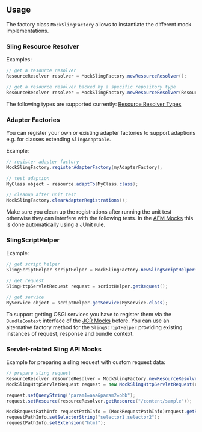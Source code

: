 ## Usage

The factory class `MockSlingFactory` allows to instantiate the different mock implementations.

### Sling Resource Resolver

Examples:

```java
// get a resource resolver
ResourceResolver resolver = MockSlingFactory.newResourceResolver();

// get a resource resolver backed by a specific repository type
ResourceResolver resolver = MockSlingFactory.newResourceResolver(ResourceResolverType.JCR_MOCK);
```
The following types are supported currently: [Resource Resolver Types](resource-resolver-types.html)

### Adapter Factories

You can register your own or existing adapter factories to support adaptions e.g. for classes extending `SlingAdaptable`.

Example:

```java
// register adapter factory
MockSlingFactory.registerAdapterFactory(myAdapterFactory);

// test adaption
MyClass object = resource.adaptTo(MyClass.class);

// cleanup after unit test
MockSlingFactory.clearAdapterRegistrations();
```

Make sure you clean up the registrations after running the unit test otherwise they can interfere with the following
tests. In the [AEM Mocks][aem-mock] this is done automatically using a JUnit rule.


### SlingScriptHelper

Example:

```java
// get script helper
SlingScriptHelper scriptHelper = MockSlingFactory.newSlingScriptHelper();

// get request
SlingHttpServletRequest request = scriptHelper.getRequest();

// get service
MyService object = scriptHelper.getService(MyService.class);
```

To support getting OSGi services you have to register them via the `BundleContext` interface of the
[JCR Mocks][jcr-mock] before. You can use an alternative factory method for the `SlingScriptHelper` providing
existing instances of request, response and bundle context. 

### Servlet-related Sling API Mocks

Example for preparing a sling request with custom request data:

```java
// prepare sling request
ResourceResolver resourceResolver = MockSlingFactory.newResourceResolver();
MockSlingHttpServletRequest request = new MockSlingHttpServletRequest(resourceResolver);

request.setQueryString("param1=aaa&param2=bbb");
request.setResource(resourceResolver.getResource("/content/sample"));

MockRequestPathInfo requestPathInfo = (MockRequestPathInfo)request.getRequestPathInfo();
requestPathInfo.setSelectorString("selector1.selector2");
requestPathInfo.setExtension("html");
```


[jcr-mock]: http://wcm.io/testing/jcr-mock/
[aem-mock]: http://wcm.io/testing/aem-mock/
